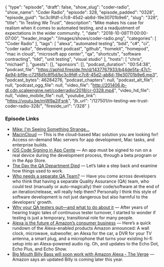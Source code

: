 {
  "type": "episode",
  "draft": false,
  "show_slug": "coder-radio",
  "show_name": "Coder Radio",
  "episode": 328,
  "episode_padded": "0328",
  "episode_guid": "bc3c9fdf-c7c8-45d2-ab8d-19e30701b9e6",
  "slug": "328",
  "title": "In Testing We Trust",
  "description": "Mike makes his case for realism when it comes to automated testing, and a readjustment of expectations in the wider community. ",
  "date": "2018-10-08T11:00:00-07:00",
  "header_image": "/images/shows/coder-radio.png",
  "categories": [
    "Coder Radio"
  ],
  "tags": [
    "alexa",
    "automated testing",
    "bdd",
    "c#",
    "ci",
    "coder radio",
    "development podcast",
    "github",
    "homekit",
    "homepod",
    "mac in cloud",
    "microsoft app center",
    "qa",
    "shortcuts",
    "software contracting",
    "tdd",
    "unit testing",
    "visual studio"
  ],
  "hosts": [
    "chris",
    "michael"
  ],
  "guests": [],
  "sponsors": [],
  "podcast_duration": "00:54:38",
  "podcast_file": "https://aphid.fireside.fm/d/1437767933/b44de5fa-47c1-4e94-bf9e-c72f8d1c8f5d/bc3c9fdf-c7c8-45d2-ab8d-19e30701b9e6.mp3",
  "podcast_bytes": 46284276,
  "podcast_chapters": null,
  "podcast_alt_file": null,
  "podcast_ogg_file": null,
  "video_file": "http://201406.jb-dl.cdn.scaleengine.net/coderradio/2018/cr-0328.mp4",
  "video_hd_file": null,
  "video_mobile_file": null,
  "youtube_link": "https://youtu.be/mjW9a2iFsnk",
  "jb_url": "/127501/in-testing-we-trust-coder-radio-328/",
  "fireside_url": "/328"
}


### Episode Links

  * [Mike: I'm Seeing Something Strange...](https://twitter.com/dominucco/status/1047287488732123136 "Mike: I'm Seeing Something Strange...")
  * [MacinCloud](https://www.macincloud.com/ "MacinCloud") — This is the cloud-based Mac solution you are looking for! Access on-demand Mac servers for app development, Mac tasks, and enterprise builds.
  * [iOS Code Signing in App Cente](https://docs.microsoft.com/en-us/appcenter/build/ios/code-signing "iOS Code Signing in App Cente") — An app must be signed to run on a real device during the development process, through a beta program or in the App Store. 
  * [The Day the QA Department Died](https://www.infoq.com/articles/day-qa-dept-died "The Day the QA Department Died") — Let’s take a step back and examine how things used to work.
  * [Who needs a separate QA Team?](https://blogs.agilefaqs.com/2009/01/14/who-needs-a-separate-qa-team/ "Who needs a separate QA Team?") — Have you come across developers who think that having a separate Quality Assurance (QA) team, who could test (manually or auto-magically) their code/software at the end of an iteration/release, will really help them? Personally I think this style of software development is not just dangerous but also harmful to the developers’ growth.
  * [Why your QA testers quit—and what to do about it](https://techbeacon.com/why-your-qa-testers-quit%E2%80%94-what-do-about-it "Why your QA testers quit—and what to do about it") — After years of hearing tragic tales of continuous tester turnover, I started to wonder if testing is just a temporary, transitional role for many people.
  * [Alexa is the future of Amazon’s consumer business](https://qz.com/1398622/alexa-is-the-future-of-amazons-consumer-business/ "Alexa is the future of Amazon’s consumer business") — Here’s a quick rundown of the Alexa-enabled products Amazon announced: A wall clock, microwave, subwoofer, an Alexa for the car, a DVR for your TV antenna, a smart plug, and a microphone that turns your existing hi-fi setup into an Alexa-powered audio rig. Oh, and updates to the Echo Dot, Echo Plus, and Echo Show.
  * [Big Mouth Billy Bass will soon work with Amazon Alexa - The Verge](https://www.theverge.com/circuitbreaker/2017/9/27/16375650/big-mouth-billy-bass-alexa-amazon "Big Mouth Billy Bass will soon work with Amazon Alexa - The Verge") — Amazon says an updated Billy is coming later this year.


